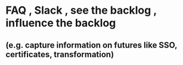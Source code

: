 # FAQ , Slack , see the backlog , influence the backlog

## (e.g. capture information on futures like SSO, certificates, transformation)
